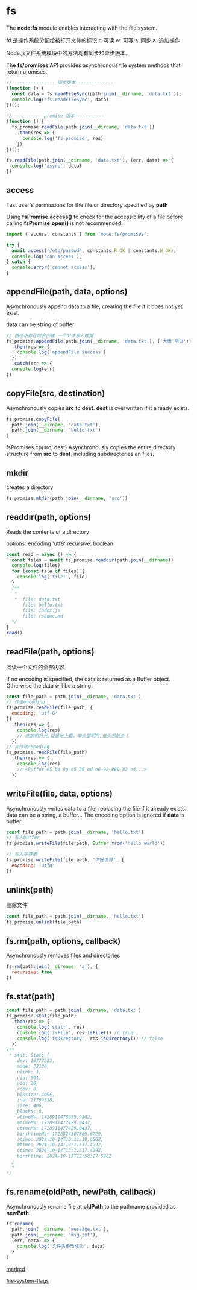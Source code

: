 # fs

  The **node:fs** module enables interacting with the file system.

  fd 是操作系统分配给被打开文件的标识
  r: 可读
  w: 可写
  s: 同步
  a: 追加操作

  Node.js文件系统模块中的方法均有同步和异步版本。

  The **fs/promises** API provides asynchronous file system methods that return promises.

```js
// --------------- 同步版本 -------------
(function () {
  const data = fs.readFileSync(path.join(__dirname, 'data.txt'));
  console.log('fs.readFileSync', data)
})();

// ---------- promise 版本 ----------
(function () {
  fs_promise.readFile(path.join(__dirname, 'data.txt'))
    .then(res => {
      console.log('fs-promise', res)
    })
})();

fs.readFile(path.join(__dirname, 'data.txt'), (err, data) => {
  console.log('async', data)
})
```

## access

  Test user's permissions for the file or directory specified by **path**

  Using **fsPromise.access()** to check for the accessibility of a file before calling **fsPromise.open()** is not recommended.

```js
import { access, constants } from 'node:fs/promises';

try {
  await access('/etc/passwd', constants.R_OK | constants.W_OK);
  console.log('can access');
} catch {
  console.error('cannot access');
} 
```

## appendFile(path, data, options)

  Asynchronously append data to a file, creating the file if it does not yet exist.

  data can be string of buffer

```js
// 路径不存在时会创建 一个文件写入数据
fs_promise.appendFile(path.join(__dirname, 'data.txt'), ('大唐 李白'))
  .then(res => {
    console.log('appendFile success')
  })
  .catch(err => {
  console.log(err)
})
```

## copyFile(src, destination)

  Asynchronously copies **src** to **dest**. **dest** is overwritten if it already exists.

```js
fs_promise.copyFile(
  path.join(__dirname, 'data.txt'),
  path.join(__dirname, 'hello.txt')
)
```

  fsPromises.cp(src, dest) Asynchronously copies the entire directory structure from **src** to **dest**.
  including subdirectories an files.

## mkdir

  creates a directory

```js
fs_promise.mkdir(path.join(__dirname, 'src'))
```

## readdir(path, options)

  Reads the contents of a directory

  options:
    encoding 'utf8'
    recursive: boolean

```js
const read = async () => {
  const files = await fs_promise.readdir(path.join(__dirname))
  console.log(files)
  for (const file of files) {
    console.log('file:', file)
  }
  /**
   * 
   *  file: data.txt
      file: hello.txt
      file: index.js
      file: readme.md
  */
}
read()
```

## readFile(path, options)

  阅读一个文件的全部内容

  If no encoding is specified, the data is returned as a Buffer object. Otherwise the data will be a string.

```js
const file_path = path.join(__dirname, 'data.txt')
// 传递encoding
fs_promise.readFile(file_path, {
  encoding: 'utf-8'
})
  .then(res => {
    console.log(res)
    // 床前明月光,疑是地上霜。举头望明月,低头思故乡！
  })
// 未传递encoding
fs_promise.readFile(file_path)
  .then(res => {
    console.log(res)
    // <Buffer e5 ba 8a e5 89 8d e6 98 880 82 e4...>
  })
```

## writeFile(file, data, options)

  Asynchronously writes data to a file, replacing the file if it already exists.
  data can be a string, a buffer...
  The encoding option is ignored if **data** is buffer.

```js
const file_path = path.join(__dirname, 'hello.txt')
// 写入buffer
fs_promise.writeFile(file_path, Buffer.from('hello world'))

// 写入字符串
fs_promise.writeFile(file_path, '你好世界', {
  encoding: 'utf8'
})
```

## unlink(path)

  删除文件

```js
const file_path = path.join(__dirname, 'hello.txt')
fs_promise.unlink(file_path)
```

## fs.rm(path, options, callback)

  Asynchronously removes files and directories

```js
fs.rm(path.join(__dirname, 'a'), {
  recursive: true
})
```

## fs.stat(path)

```js
const file_path = path.join(__dirname, 'data.txt')
fs_promise.stat(file_path)
  .then(res => {
    console.log('stat:', res)
    console.log('isFile', res.isFile()) // true
    console.log('isDirectory', res.isDirectory()) // false
  })
/**
 * stat: Stats {
    dev: 16777233,
    mode: 33188,
    nlink: 1,
    uid: 501,
    gid: 20,
    rdev: 0,
    blksize: 4096,
    ino: 21709338,
    size: 406,
    blocks: 8,
    atimeMs: 1728911478655.9202,
    mtimeMs: 1728911477429.0437,
    ctimeMs: 1728911477429.0437,
    birthtimeMs: 1728824307589.6729,
    atime: 2024-10-14T13:11:18.656Z,
    mtime: 2024-10-14T13:11:17.429Z,
    ctime: 2024-10-14T13:11:17.429Z,
    birthtime: 2024-10-13T12:58:27.590Z
  }
  * 
*/
```

## fs.rename(oldPath, newPath, callback)

  Asynchronously rename file at **oldPath** to the pathname provided as **newPath**.

```js
fs.rename(
  path.join(__dirname, 'message.txt'),
  path.join(__dirname, 'msg.txt'),
  (err, data) => {
    console.log('文件名更改成功', data)
  }
)
```

[marked](https://www.npmmirror.com/package/marked)

[file-system-flags](https://nodejs.org/docs/latest/api/fs.html#file-system-flags)

